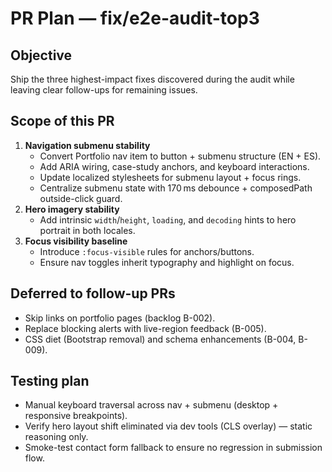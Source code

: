 # PR Plan — fix/e2e-audit-top3

## Objective
Ship the three highest-impact fixes discovered during the audit while leaving clear follow-ups for remaining issues.

## Scope of this PR
1. **Navigation submenu stability**
   - Convert Portfolio nav item to button + submenu structure (EN + ES).
   - Add ARIA wiring, case-study anchors, and keyboard interactions.
   - Update localized stylesheets for submenu layout + focus rings.
   - Centralize submenu state with 170 ms debounce + composedPath outside-click guard.
2. **Hero imagery stability**
   - Add intrinsic `width`/`height`, `loading`, and `decoding` hints to hero portrait in both locales.
3. **Focus visibility baseline**
   - Introduce `:focus-visible` rules for anchors/buttons.
   - Ensure nav toggles inherit typography and highlight on focus.

## Deferred to follow-up PRs
- Skip links on portfolio pages (backlog B-002).
- Replace blocking alerts with live-region feedback (B-005).
- CSS diet (Bootstrap removal) and schema enhancements (B-004, B-009).

## Testing plan
- Manual keyboard traversal across nav + submenu (desktop + responsive breakpoints).
- Verify hero layout shift eliminated via dev tools (CLS overlay) — static reasoning only.
- Smoke-test contact form fallback to ensure no regression in submission flow.

